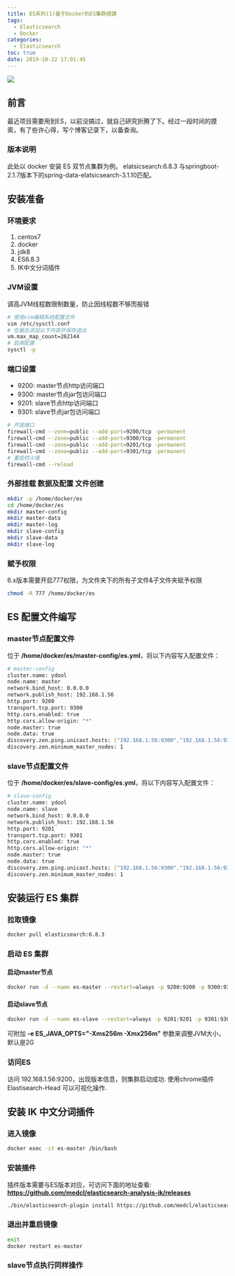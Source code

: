 ```yaml
---
title: ES系列(1)基于Docker的ES集群搭建
tags:
  - Elasticsearch
  - Docker
categories:
  - Elasticsearch
toc: true
date: 2019-10-22 17:01:45
---
```


![](https://i.loli.net/2020/05/25/E1Lgx4XMIQHGser.jpg)

<!-- more -->

## 前言
最近项目需要用到ES，以前没搞过，就自己研究折腾了下。经过一段时间的摸索，有了些许心得，写个博客记录下，以备查询。

### 版本说明
此处以 docker 安装 ES 双节点集群为例。
elatsicsearch:6.8.3 与springboot-2.1.7版本下的spring-data-elatsicsearch-3.1.10匹配。

## 安装准备
### 环境要求
1. centos7
2. docker
3. jdk8
4. ES6.8.3
5. IK中文分词插件

### JVM设置
调高JVM线程数限制数量，防止因线程数不够而报错
```bash
# 使用vim编辑系统配置文件
vim /etc/sysctl.conf
# 在最后添加以下内容并保存退出
vm.max_map_count=262144
# 启用配置
sysctl -p
```

### 端口设置
- 9200: master节点http访问端口
- 9300: master节点jar包访问端口
- 9201: slave节点http访问端口
- 9301: slave节点jar包访问端口

```bash
# 开放端口
firewall-cmd --zone=public --add-port=9200/tcp -permanent
firewall-cmd --zone=public --add-port=9300/tcp -permanent
firewall-cmd --zone=public --add-port=9201/tcp -permanent
firewall-cmd --zone=public --add-port=9301/tcp -permanent
# 重启防火墙
firewall-cmd --reload
```

### 外部挂载 数据及配置 文件创建
```bash
mkdir -p /home/docker/es
cd /home/docker/es
mkdir master-config
mkdir master-data
mkdir master-log
mkdir slave-config
mkdir slave-data
mkdir slave-log
```

### 赋予权限
6.x版本需要开启777权限，为文件夹下的所有子文件&子文件夹赋予权限
```bash
chmod -R 777 /home/docker/es
```

## ES 配置文件编写 
### master节点配置文件
位于 **/home/docker/es/master-config/es.yml**，将以下内容写入配置文件：
```bash
# master-config
cluster.name: ydool
node.name: master
network.bind_host: 0.0.0.0
network.publish_host: 192.168.1.56
http.port: 9200
transport.tcp.port: 9300
http.cors.enabled: true
http.cors.allow-origin: "*"
node.master: true 
node.data: true  
discovery.zen.ping.unicast.hosts: ["192.168.1.56:9300","192.168.1.56:9301"]
discovery.zen.minimum_master_nodes: 1
```

### slave节点配置文件
位于 **/home/docker/es/slave-config/es.yml**，将以下内容写入配置文件：
```bash
# slave-config
cluster.name: ydool
node.name: slave
network.bind_host: 0.0.0.0
network.publish_host: 192.168.1.56
http.port: 9201
transport.tcp.port: 9301
http.cors.enabled: true
http.cors.allow-origin: "*"
node.master: true 
node.data: true  
discovery.zen.ping.unicast.hosts: ["192.168.1.56:9300","192.168.1.56:9301"]
discovery.zen.minimum_master_nodes: 1
```

## 安装运行 ES 集群
### 拉取镜像
```bash
docker pull elasticsearch:6.8.3
```

### 启动 ES 集群
#### 启动master节点
```bash
docker run -d --name es-master --restart=always -p 9200:9200 -p 9300:9300 -v /home/docker/es/master-config/es.yml:/usr/share/elasticsearch/config/elasticsearch.yml -v /home/docker/es/master-data:/usr/share/elasticsearch/data -v /home/docker/es/master-log:/usr/share/elasticsearch/logs elasticsearch:6.8.3
```

#### 启动slave节点
```bash
docker run -d --name es-slave --restart=always -p 9201:9201 -p 9301:9301 -v /home/docker/es/slave-config/es.yml:/usr/share/elasticsearch/config/elasticsearch.yml -v /home/docker/es/slave-data:/usr/share/elasticsearch/data -v /home/docker/es/slave-log:/usr/share/elasticsearch/logs elasticsearch:6.8.3
```
可附加 **-e ES_JAVA_OPTS="-Xms256m -Xmx256m"** 参数来调整JVM大小，默认是2G

### 访问ES
访问 192.168.1.56:9200，出现版本信息，则集群启动成功.
使用chrome插件 Elastisearch-Head 可以可视化操作.

## 安装 IK 中文分词插件
### 进入镜像
```bash
docker exec -it es-master /bin/bash
```

### 安装插件
插件版本需要与ES版本对应，可访问下面的地址查看: **https://github.com/medcl/elasticsearch-analysis-ik/releases** 
```bash
./bin/elasticsearch-plugin install https://github.com/medcl/elasticsearch-analysis-ik/releases/download/v6.8.3/elasticsearch-analysis-ik-6.8.3.zip
```

### 退出并重启镜像
```bash
exit
docker restart es-master
```

### slave节点执行同样操作